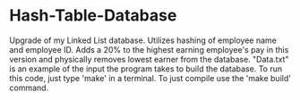 # Hash-Table-Database
Upgrade of my Linked List database. Utilizes hashing of employee name and employee ID. Adds a 20% to the highest earning employee's pay in this version and physically removes lowest earner from the database.
"Data.txt" is an example of the input the program takes to build the database.
To run this code, just type 'make' in a terminal. To just compile use the 'make build' command.

